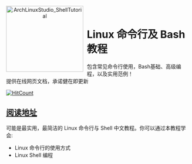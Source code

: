 <p align="center">
<img width="210" height="180" align="left" style="float: left; margin: 0 10px 0 0;" src="https://archlinuxstudio.github.io/ShellTutorial/bash.svg" alt="ArchLinuxStudio_ShellTutorial"/>
</br>
<h1>Linux 命令行及 Bash 教程</h1> 
包含常见命令行使用，Bash基础、高级编程，以及实用范例！ 
</br>
提供在线网页文档，承诺健在即更新
</p>

[![HitCount](http://hits.dwyl.io/ArchLinuxStudio/ShellTutorial.svg)](http://hits.dwyl.io/ArchLinuxStudio/ShellTutorial)

## [阅读地址](https://ArchLinuxStudio.github.io/ShellTutorial/#/)

可能是最实用，最简洁的 Linux 命令行与 Shell 中文教程。你可以通过本教程学会:

- Linux 命令行的使用方式
- Linux Shell 编程
